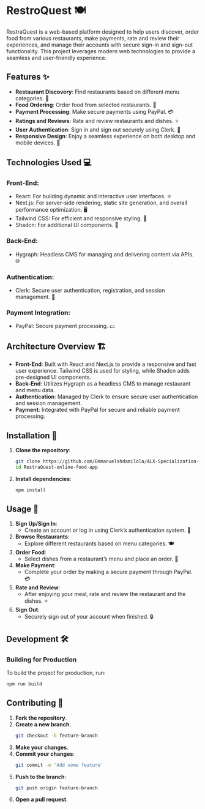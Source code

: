 # RestroQuest 🍽️

RestraQuest is a web-based platform designed to help users discover, order food from various restaurants, make payments, rate and review their experiences, and manage their accounts with secure sign-in and sign-out functionality. This project leverages modern web technologies to provide a seamless and user-friendly experience.

## Features ✨
- **Restaurant Discovery**: Find restaurants based on different menu categories. 🍴
- **Food Ordering**: Order food from selected restaurants. 🥡
- **Payment Processing**: Make secure payments using PayPal. 💳
- **Ratings and Reviews**: Rate and review restaurants and dishes. ⭐
- **User Authentication**: Sign in and sign out securely using Clerk. 🔐
- **Responsive Design**: Enjoy a seamless experience on both desktop and mobile devices. 📱

## Technologies Used 💻
### Front-End:
- React: For building dynamic and interactive user interfaces. ⚛️
- Next.js: For server-side rendering, static site generation, and overall performance optimization. 🖥️
- Tailwind CSS: For efficient and responsive styling. 🎨
- Shadcn: For additional UI components. 🧩
### Back-End:
- Hygraph: Headless CMS for managing and delivering content via APIs. 🌐
### Authentication:
- Clerk: Secure user authentication, registration, and session management. 🔑
### Payment Integration:
- PayPal: Secure payment processing. 💵

## Architecture Overview 🏗️
- **Front-End**: Built with React and Next.js to provide a responsive and fast user experience. Tailwind CSS is used for styling, while Shadcn adds pre-designed UI components.
- **Back-End**: Utilizes Hygraph as a headless CMS to manage restaurant and menu data.
- **Authentication**: Managed by Clerk to ensure secure user authentication and session management.
- **Payment**: Integrated with PayPal for secure and reliable payment processing.

## Installation 🔧
1. **Clone the repository**:
   ```bash
   git clone https://github.com/Emmanuelahdamilola/ALX-Specialization---Portfolio-Project.git
   cd RestraQuest-online-food-app

2. **Install dependencies**:
   ```bash
   npm install
   ```

## Usage 📲
1. **Sign Up/Sign In**:
   - Create an account or log in using Clerk’s authentication system. 🔑
2. **Browse Restaurants**:
   - Explore different restaurants based on menu categories. 🍽️
3. **Order Food**:
   - Select dishes from a restaurant’s menu and place an order. 🥡
4. **Make Payment**:
   - Complete your order by making a secure payment through PayPal. 💳
5. **Rate and Review**:
   - After enjoying your meal, rate and review the restaurant and the dishes. ⭐
6. **Sign Out**:
   - Securely sign out of your account when finished. 🔒

## Development 🛠️
### Building for Production
To build the project for production, run:
```bash
npm run build
```

## Contributing 🤝
1. **Fork the repository**.
2. **Create a new branch**:
   ```bash
   git checkout -b feature-branch
   ```
3. **Make your changes**.
4. **Commit your changes**:
   ```bash
   git commit -m 'Add some feature'
   ```
5. **Push to the branch**:
   ```bash
   git push origin feature-branch
   ```
6. **Open a pull request**.

